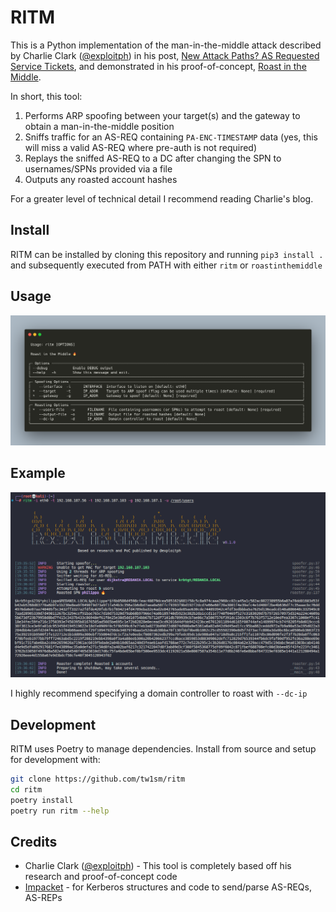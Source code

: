 # RITM
This is a Python implementation of the man-in-the-middle attack described by Charlie Clark ([@exploitph](https://twitter.com/exploitph)) in his post, [New Attack Paths? AS Requested Service Tickets](https://www.semperis.com/blog/new-attack-paths-as-requested-sts/), and demonstrated in his proof-of-concept, [Roast in the Middle](https://github.com/0xe7/RoastInTheMiddle).

In short, this tool:
1. Performs ARP spoofing between your target(s) and the gateway to obtain a man-in-the-middle position
2. Sniffs traffic for an AS-REQ containing `PA-ENC-TIMESTAMP` data (yes, this will miss a valid AS-REQ where pre-auth is not required)
3. Replays the sniffed AS-REQ to a DC after changing the SPN to usernames/SPNs provided via a file
4. Outputs any roasted account hashes

For a greater level of technical detail I recommend reading Charlie's blog.

## Install
RITM can be installed by cloning this repository and running `pip3 install .` and subsequently executed from PATH with either `ritm` or `roastinthemiddle`

## Usage
![](.github/usage.png)

## Example
![](.github/example.png)

I highly recommend specifying a domain controller to roast with `--dc-ip`

## Development
RITM uses Poetry to manage dependencies. Install from source and setup for development with:

```bash
git clone https://github.com/tw1sm/ritm
cd ritm
poetry install
poetry run ritm --help
```

## Credits
- Charlie Clark ([@exploitph](https://twitter.com/exploitph)) - This tool is completely based off his research and proof-of-concept code
- [Impacket](https://github.com/SecureAuthCorp/impacket) - for Kerberos structures and code to send/parse AS-REQs, AS-REPs